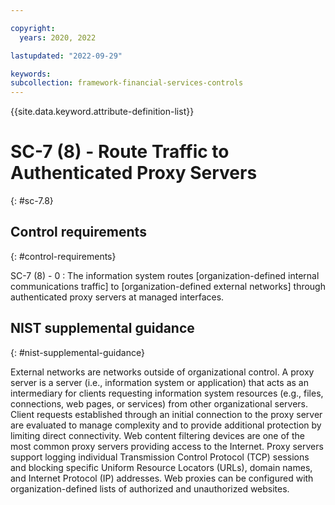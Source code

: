 ```yaml
---

copyright:
  years: 2020, 2022

lastupdated: "2022-09-29"

keywords: 
subcollection: framework-financial-services-controls
---
```


{{site.data.keyword.attribute-definition-list}}

               
# SC-7 (8) - Route Traffic to Authenticated Proxy Servers
{: #sc-7.8}

## Control requirements
{: #control-requirements}

SC-7 (8) - 0
    : The information system routes [organization-defined internal communications traffic] to [organization-defined external networks] through authenticated proxy servers at managed interfaces.

## NIST supplemental guidance
{: #nist-supplemental-guidance}

External networks are networks outside of organizational control. A proxy server is a server (i.e., information system or application) that acts as an intermediary for clients requesting information system resources (e.g., files, connections, web pages, or services) from other organizational servers. Client requests established through an initial connection to the proxy server are evaluated to manage complexity and to provide additional protection by limiting direct connectivity. Web content filtering devices are one of the most common proxy servers providing access to the Internet. Proxy servers support logging individual Transmission Control Protocol (TCP) sessions and blocking specific Uniform Resource Locators (URLs), domain names, and Internet Protocol (IP) addresses. Web proxies can be configured with organization-defined lists of authorized and unauthorized websites.



